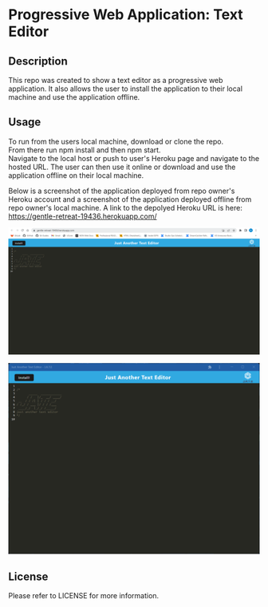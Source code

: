 # Progressive Web Application: Text Editor 

## Description
This repo was created to show a text editor as a progressive web application. It also allows the user to install the application to their local machine and use the application offline. 

## Usage
To run from the users local machine, download or clone the repo.  
From there run npm install and then npm start.  
Navigate to the local host or push to user's Heroku page and navigate to the hosted URL. 
The user can then use it online or download and use the application offline on their local machine.  

Below is a screenshot of the application deployed from repo owner's Heroku account and a screenshot of the application deployed offline from repo owner's local machine. A link to the depolyed Heroku URL is here: https://gentle-retreat-19436.herokuapp.com/

![alt text](assets/Screenshot%20JATE%20Heroku.png)

![alt text](assets/Screenshot%20JATE%20App.png)

## License
Please refer to LICENSE for more information.
